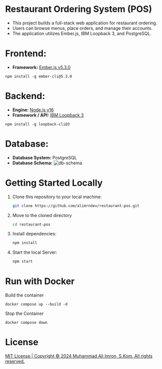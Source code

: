 # Restaurant Ordering System (POS)
- This project builds a full-stack web application for restaurant ordering.
- Users can browse menus, place orders, and manage their accounts. 
- The application utilizes Ember.js, IBM Loopback 3, and PostgreSQL.

# Frontend:
- **Framework:** [Ember.js v5.3.0](https://guides.emberjs.com/release/getting-started/quick-start/)
```
npm install -g ember-cli@5.3.0
```

# Backend:
- **Engine:** [Node.js v16](https://nodejs.org/en/download)
- **Framework / API:** [IBM Loopback 3](https://loopback.io/doc/en/lb3/)
```
npm install -g loopback-cli@3
```


# Database:
- **Database System:** PostgreSQL
- **Database Schema:**
  ![db-schema](https://firebasestorage.googleapis.com/v0/b/restaurant-ordering-syst-2b90a.appspot.com/o/Restaurant%20Ordering%20Diagram.png?alt=media&token=97518cb7-a8c1-4f41-9d3b-09a263ed67c4)

# Getting Started Locally

1. Clone this repository to your local machine:

   ```bash
   git clone https://github.com/alimrndev/restaurant-pos.git
   ```

2. Move to the cloned directory

   ```bash
   cd restaurant-pos
   ```

3. Install dependencies:

   ```bash
   npm install
   ```

4. Start the local Server:

   ```bash
   npm start
   ```

# Run with Docker

Build the container
```
docker compose up --build -d
```

Stop the Container

```
docker compose down 
```

# License

[MIT License | Copyright © 2024 Muhammad Ali Imron, S.Kom. All rights reserved.](https://choosealicense.com/licenses/mit/)
